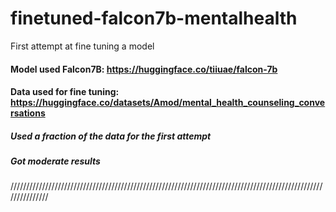 # finetuned-falcon7b-mentalhealth
First attempt at fine tuning a model
#### Model used Falcon7B: https://huggingface.co/tiiuae/falcon-7b
#### Data used for fine tuning: https://huggingface.co/datasets/Amod/mental_health_counseling_conversations
##### Used a fraction of the data for the first attempt
##### Got moderate results
///////////////////////////////////////////////////////////////////////////////////////////////////////////////
